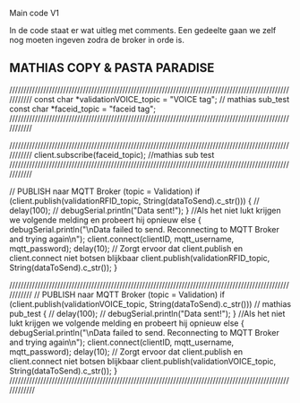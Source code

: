 Main code V1

In de code staat er wat uitleg met comments.
Een gedeelte gaan we zelf nog moeten ingeven zodra de broker in orde is.



MATHIAS COPY & PASTA PARADISE
------------------------------

///////////////////////////////////////////////////////////////////////////////////////////////////////////
const char *validationVOICE_topic = "VOICE tag";  // mathias sub_test
const char *faceid_topic = "faceid tag"; 
///////////////////////////////////////////////////////////////////////////////////////////////////////////

///////////////////////////////////////////////////////////////////////////////////////////////////////////
client.subscribe(faceid_topic); //mathias sub test
///////////////////////////////////////////////////////////////////////////////////////////////////////////
  
// PUBLISH naar MQTT Broker (topic = Validation)
if (client.publish(validationRFID_topic, String(dataToSend).c_str()))
{
// delay(100);
// debugSerial.println("Data sent!");
}
//Als het niet lukt krijgen we volgende melding en probeert hij opnieuw
else
{
  debugSerial.println("\nData failed to send. Reconnecting to MQTT Broker and trying again\n");
  client.connect(clientID, mqtt_username, mqtt_password);
  delay(10); // Zorgt ervoor dat client.publish en client.connect niet botsen blijkbaar
  client.publish(validationRFID_topic, String(dataToSend).c_str());
}
  
///////////////////////////////////////////////////////////////////////////////////////////////////////////
// PUBLISH naar MQTT Broker (topic = Validation)
if (client.publish(validationVOICE_topic, String(dataToSend).c_str()))        // mathias pub_test
{
// delay(100);
// debugSerial.println("Data sent!");
}
//Als het niet lukt krijgen we volgende melding en probeert hij opnieuw
else
{
  debugSerial.println("\nData failed to send. Reconnecting to MQTT Broker and trying again\n");
  client.connect(clientID, mqtt_username, mqtt_password);
  delay(10); // Zorgt ervoor dat client.publish en client.connect niet botsen blijkbaar
  client.publish(validationVOICE_topic, String(dataToSend).c_str());
}
////////////////////////////////////////////////////////////////////////////////////////////////////////////
